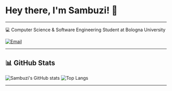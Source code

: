 # Hey there, I'm Sambuzi! 👋

---

💻 Computer Science & Software Engineering Student at Bologna University


[![Email](https://img.shields.io/badge/email-D14836?style=for-the-badge&logo=gmail&logoColor=white "Send me an email")](mailto:sajmir.buzi@studio.unibo.it)



---

## 📊 GitHub Stats

![Sambuzi's GitHub stats](https://github-readme-stats.vercel.app/api?username=Sambuzi&show_icons=true&theme=github_dark)
![Top Langs](https://github-readme-stats.vercel.app/api/top-langs/?username=Sambuzi&layout=compact&theme=github_dark)

---

<!-- Qui puoi aggiungere altre info su di te, progetti o passioni -->
